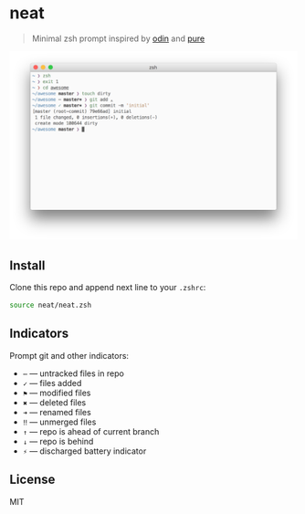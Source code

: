 # neat

> Minimal zsh prompt inspired by [odin][odin] and [pure][pure]

![](screenshot.png)

## Install

Clone this repo and append next line to your `.zshrc`:

```zsh
source neat/neat.zsh
```

## Indicators

Prompt git and other indicators:

* `⋯` — untracked files in repo
* `✓` — files added
* `⚑` — modified files
* `✖` — deleted files
* `➜` — renamed files
* `‼` — unmerged files
* `↑` — repo is ahead of current branch
* `↓` — repo is behind
* `⚡` — discharged battery indicator

## License

MIT

[odin]: https://github.com/tylerreckart/Odin
[pure]: https://github.com/sindresorhus/pure
